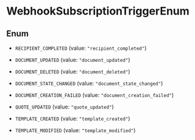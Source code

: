 

# WebhookSubscriptionTriggerEnum

## Enum


* `RECIPIENT_COMPLETED` (value: `"recipient_completed"`)

* `DOCUMENT_UPDATED` (value: `"document_updated"`)

* `DOCUMENT_DELETED` (value: `"document_deleted"`)

* `DOCUMENT_STATE_CHANGED` (value: `"document_state_changed"`)

* `DOCUMENT_CREATION_FAILED` (value: `"document_creation_failed"`)

* `QUOTE_UPDATED` (value: `"quote_updated"`)

* `TEMPLATE_CREATED` (value: `"template_created"`)

* `TEMPLATE_MODIFIED` (value: `"template_modified"`)



